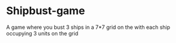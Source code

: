 # Shipbust-game
A game where you bust 3 ships in a 7*7 grid on the with each ship occupying 3 units on the grid

